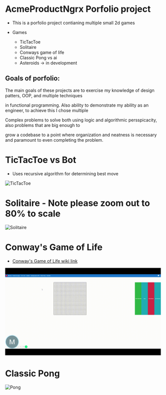 # AcmeProductNgrx Porfolio project

- This is a porfolio project contianing multiple small 2d games

- Games
    - TicTacToe
    - Solitaire
    - Conways game of life
    - Classic Pong vs ai
    - Asteroids -> in development

## Goals of porfolio: 

The main goals of these projects are to exercise my knowledge of design patters, OOP, and multiple techniques

in functional programming. Also ability to demonstrate my ability as an engineer, to achieve this I chose multiple

Complex problems to solve both using logic and algorithmic persspicacity, also problems that are big enough to 

grow a codebase to a point where organization and neatness is necessary and paramount to even completing the problem.

# TicTacToe vs Bot

- Uses recursive algorithm for determining best move

![TicTacToe](./gifs/AcmeProductNgrx.gif)

# Solitaire - Note please zoom out to 80% to scale

![Solitaire](./gifs/solitaire-acme-app.gif)

# Conway's Game of Life

- [Conway's Game of Life wiki link](https://en.wikipedia.org/wiki/Conway%27s_Game_of_Life)

![ConwaysGameOfLife](./gifs/conways-game.gif)

# Classic Pong 

![Pong](./gifs/classic-pong.gif)

    